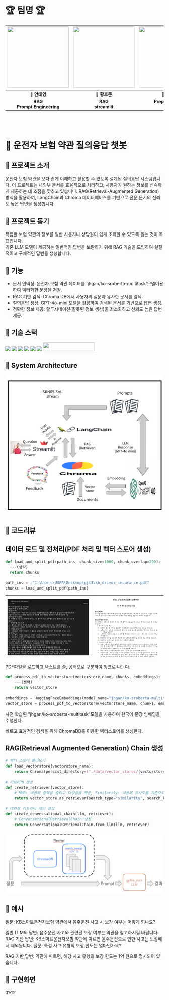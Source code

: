 # 🏆 **팀명** 🏆

| <img src="https://lh3.googleusercontent.com/a-/ALV-UjVorSzGodCrmHOqo72yEiWywzdzetN0vFYGzbYMAZEjW8lT3zSDjg=s100-p-k-rw-no" width="195" height="195"/> | <img src="https://lh3.googleusercontent.com/a-/ALV-UjVorSzGodCrmHOqo72yEiWywzdzetN0vFYGzbYMAZEjW8lT3zSDjg=s100-p-k-rw-no" width="195" height="195"/> | <img src="https://lh3.googleusercontent.com/a-/ALV-UjVorSzGodCrmHOqo72yEiWywzdzetN0vFYGzbYMAZEjW8lT3zSDjg=s100-p-k-rw-no" width="195" height="195"/> | <img src="https://lh3.googleusercontent.com/a-/ALV-UjVorSzGodCrmHOqo72yEiWywzdzetN0vFYGzbYMAZEjW8lT3zSDjg=s100-p-k-rw-no" width="195" height="195"/> | <img src="https://lh3.googleusercontent.com/a-/ALV-UjVorSzGodCrmHOqo72yEiWywzdzetN0vFYGzbYMAZEjW8lT3zSDjg=s100-p-k-rw-no" width="195" height="195"/> |
|:-------------------------------------:|:-------------------------------------:|:-------------------------------------:|:-------------------------------------:|:-------------------------------------:|
| 🐾 **안태영**                         | 🔧 **황호준**                         | 🎯 **허상호**                         | 🧠 **박초연**                         | 📄 **장정호**                         |
| **RAG<br>Prompt Engineering** | **RAG<br>streamlit**                   | **Preprocessing<br>RAG**          | **Preprocessing<br>streamlit**                   | **Preprocessing<br>README**               |
<br>
<br>

# 🚗 운전자 보험 약관 질의응답 챗봇
## 📌 프로젝트 소개
운전자 보험 약관을 보다 쉽게 이해하고 활용할 수 있도록 설계된 질의응답 시스템입니다. 이 프로젝트는 내외부 문서를 효율적으로 처리하고, 사용자가 원하는 정보를 신속하게 제공하는 데 초점을 맞추고 있습니다.
RAG(Retrieval-Augmented Generation) 방식을 활용하여, LangChain과 Chroma 데이터베이스를 기반으로 전문 문서의 신뢰도 높은 답변을 생성합니다.

## 📌 프로젝트 동기
복잡한 보험 약관의 정보를 일반 사용자나 상담원이 쉽게 조회할 수 있도록 돕는 것이 목표입니다.<br>
기존 LLM 모델이 제공하는 일반적인 답변을 보완하기 위해 RAG 기술을 도입하여 실질적이고 구체적인 답변을 생성합니다.

## 📌 기능
- 문서 인덱싱:
운전자 보험 약관 데이터를 'jhgan/ko-sroberta-multitask'모델이용하여 벡터화한 문장을 저장.
- RAG 기반 검색:
Chroma DB에서 사용자의 질문과 유사한 문서를 검색.
- 질의응답 생성:
GPT-4o-mini 모델을 활용하여 검색된 문서를 기반으로 답변 생성.
- 정확한 정보 제공:
할루시네이션(잘못된 정보 생성)을 최소화하고 신뢰도 높은 답변 제공.

## 🔨 기술 스택
<div>
<img src="https://img.shields.io/badge/python-3776AB?style=for-the-badge&logo=python&logoColor=white">
<img src="https://img.shields.io/badge/langchain-F7DF1E?style=for-the-badge&logo=langchain&logoColor=black">
<img src="https://img.shields.io/badge/openai-0769AD?style=for-the-badge&logo=openai&logoColor=black">
<img src="https://img.shields.io/badge/huggingface-FFD21E?style=for-the-badge&logo=huggingface&logoColor=white">
<img src="https://img.shields.io/badge/streamlit%20-%23FF0000.svg?style=for-the-badge&logo=streamlit&logoColor=white">
<img src="https://img.shields.io/badge/git-F05032?style=for-the-badge&logo=git&logoColor=white">
<img src="https://github.com/user-attachments/assets/c8cd01e7-6ce6-46db-8cc3-b13286829cf3" width="163" height="28"/>

</div>

## 📌 System Architecture
![Architecture](./images/-_-001.png)

## 📌 코드리뷰
데이터 로드 및 전처리(PDF 처리 및 벡터 스토어 생성)
---
```python
def load_and_split_pdf(path_ins, chunk_size=1000, chunk_overlap=200):
  ---(생략)
  return chunks

path_ins = r"C:\Users\USER\Desktop\pjt3\kb_driver_insurance.pdf"
chunks = load_and_split_pdf(path_ins)
```
| ![codeimage](./images/vscode.png) | ![pdfimage](./images/kb.png) |
|:-------------------------------------:|:-------------------------------------:|

 PDF파일을 로드하고 텍스트를 줄, 공백으로 구분하여 청크로 나눈다.
 
```python
def process_pdf_to_vectorstore(vectorstore_name, chunks, embeddings):
    ---(생략)
    return vector_store

embeddings = HuggingFaceEmbeddings(model_name="jhgan/ko-sroberta-multitask")
vector_store = process_pdf_to_vectorstore(vectorstore_name, chunks, embeddings)
```
사전 학습된 "jhgan/ko-sroberta-multitask"모델을 사용하여 한국어 문장 임베딩을 수행한다.

빠르고 효율적인 검색을 위해 ChromaDB를 이용한 벡터스토어를 생성한다.

RAG(Retrieval Augmented Generation) Chain 생성
---
```python
# 벡터 스토어 불러오기
def load_vectorstore(vectorstore_name):
    return Chroma(persist_directory=f"./data/vector_stores/{vectorstore_name}")

# 리트리버 생성
def create_retriever(vector_store):
    # MMR: 내용의 중복을 줄이고 다양성을 제공, Similarity: 내용의 유사도를 기준으로 내용을 검색
    return vector_store.as_retriever(search_type="similarity", search_kwargs={"k": 3})

# 대화형 리트리버 체인 생성
def create_conversational_chain(llm, retriever):
    # ConversationalRetrievalChain 생성
    return ConversationalRetrievalChain.from_llm(llm, retriever)
```
![codeimage](./images/retrival.png)

## 📌 예시
질문: KB스마트운전자보험 약관에서 음주운전 사고 시 보장 여부는 어떻게 되나요?

일반 LLM의 답변: 음주운전 사고와 관련된 보장 여부는 약관을 참고하시길 바랍니다.
RAG 기반 답변: KB스마트운전자보험 약관에 따르면 음주운전으로 인한 사고는 보장에서 제외됩니다.
질문: 특정 사고 유형의 보장 한도는 얼마인가요?

RAG 기반 답변: 약관에 따르면, 해당 사고 유형의 보장 한도는 1억 원으로 명시되어 있습니다.




## 📌 구현화면
qwer



